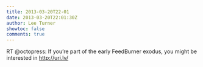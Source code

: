 ```yaml
---
title: 2013-03-20T22-01
date: 2013-03-20T22:01:30Z
author: Lee Turner
showtoc: false
comments: true
---
```


RT @octopress: If you’re part of the early FeedBurner exodus, you might be interested in http://uri.lv/

